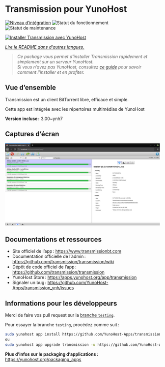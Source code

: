 <!--
Nota bene : ce README est automatiquement généré par <https://github.com/YunoHost/apps/tree/master/tools/readme_generator>
Il NE doit PAS être modifié à la main.
-->

# Transmission pour YunoHost

[![Niveau d’intégration](https://apps.yunohost.org/badge/integration/transmission)](https://ci-apps.yunohost.org/ci/apps/transmission/)
![Statut du fonctionnement](https://apps.yunohost.org/badge/state/transmission)
![Statut de maintenance](https://apps.yunohost.org/badge/maintained/transmission)

[![Installer Transmission avec YunoHost](https://install-app.yunohost.org/install-with-yunohost.svg)](https://install-app.yunohost.org/?app=transmission)

*[Lire le README dans d'autres langues.](./ALL_README.md)*

> *Ce package vous permet d’installer Transmission rapidement et simplement sur un serveur YunoHost.*  
> *Si vous n’avez pas YunoHost, consultez [ce guide](https://yunohost.org/install) pour savoir comment l’installer et en profiter.*

## Vue d’ensemble

Transmission est un client BitTorrent libre, efficace et simple.

Cette app est intégrée avec les répertoires multimédias de YunoHost


**Version incluse :** 3.00~ynh7

## Captures d’écran

![Capture d’écran de Transmission](./doc/screenshots/transmission.jpg)

## Documentations et ressources

- Site officiel de l’app : <https://www.transmissionbt.com>
- Documentation officielle de l’admin : <https://github.com/transmission/transmission/wiki>
- Dépôt de code officiel de l’app : <https://github.com/transmission/transmission>
- YunoHost Store : <https://apps.yunohost.org/app/transmission>
- Signaler un bug : <https://github.com/YunoHost-Apps/transmission_ynh/issues>

## Informations pour les développeurs

Merci de faire vos pull request sur la [branche `testing`](https://github.com/YunoHost-Apps/transmission_ynh/tree/testing).

Pour essayer la branche `testing`, procédez comme suit :

```bash
sudo yunohost app install https://github.com/YunoHost-Apps/transmission_ynh/tree/testing --debug
ou
sudo yunohost app upgrade transmission -u https://github.com/YunoHost-Apps/transmission_ynh/tree/testing --debug
```

**Plus d’infos sur le packaging d’applications :** <https://yunohost.org/packaging_apps>
